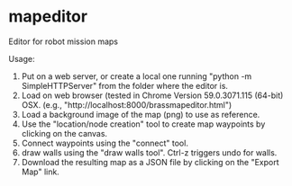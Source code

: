 # mapeditor
Editor for robot mission maps

Usage: 
  
1. Put on a web server, or create a local one running "python -m SimpleHTTPServer"
     from the folder where the editor is.
2. Load on web browser (tested in Chrome Version 59.0.3071.115 (64-bit) OSX.
    (e.g., "http://localhost:8000/brassmapeditor.html")
2. Load a background image of the map (png) to use as reference.
3. Use the "location/node creation" tool to create map waypoints by 
     clicking on the canvas.
4. Connect waypoints using the "connect" tool.
5. draw walls using the "draw walls tool". Ctrl-z triggers undo for walls.
5. Download the resulting map as a JSON file by clicking on the "Export Map" 
     link.
